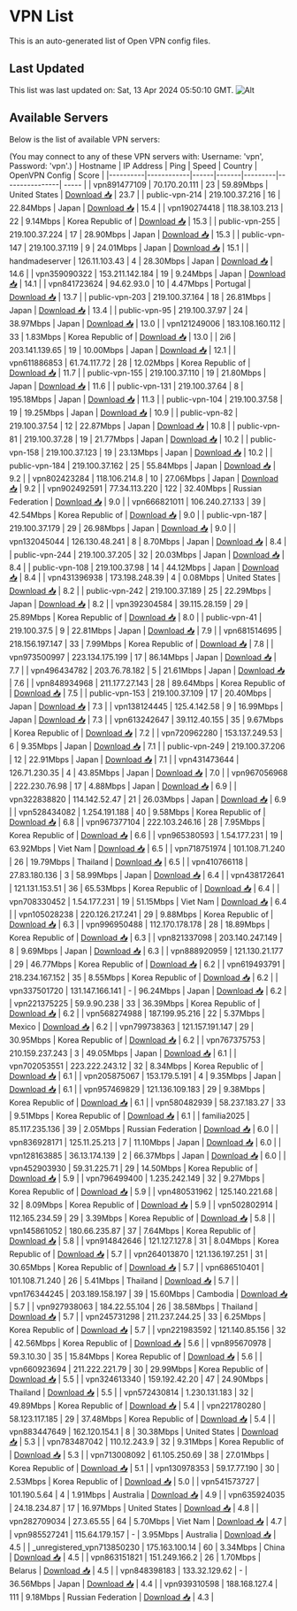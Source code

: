 # VPN List

This is an auto-generated list of Open VPN config files.

## Last Updated

This list was last updated on: Sat, 13 Apr 2024 05:50:10 GMT.
![Alt](https://repobeats.axiom.co/api/embed/186b98318ef1479477931607c1ad7d823f12451f.svg "Repobeats analytics image")

## Available Servers

Below is the list of available VPN servers:

(You may connect to any of these VPN servers with: Username: 'vpn', Password: 'vpn'.)
| Hostname | IP Address | Ping | Speed | Country | OpenVPN Config | Score |
|----------|------------|------|-------|---------|----------------| ----- |
| vpn891477109 | 70.170.20.111 | 23 | 59.89Mbps | United States | [Download 📥](./configs/server_0_US.ovpn) | 23.7 |
| public-vpn-214 | 219.100.37.216 | 16 | 22.84Mbps | Japan | [Download 📥](./configs/server_1_JP.ovpn) | 15.4 |
| vpn190274418 | 118.38.103.213 | 22 | 9.14Mbps | Korea Republic of | [Download 📥](./configs/server_2_KR.ovpn) | 15.3 |
| public-vpn-255 | 219.100.37.224 | 17 | 28.90Mbps | Japan | [Download 📥](./configs/server_3_JP.ovpn) | 15.3 |
| public-vpn-147 | 219.100.37.119 | 9 | 24.01Mbps | Japan | [Download 📥](./configs/server_4_JP.ovpn) | 15.1 |
| handmadeserver | 126.11.103.43 | 4 | 28.30Mbps | Japan | [Download 📥](./configs/server_5_JP.ovpn) | 14.6 |
| vpn359090322 | 153.211.142.184 | 19 | 9.24Mbps | Japan | [Download 📥](./configs/server_6_JP.ovpn) | 14.1 |
| vpn841723624 | 94.62.93.0 | 10 | 4.47Mbps | Portugal | [Download 📥](./configs/server_7_PT.ovpn) | 13.7 |
| public-vpn-203 | 219.100.37.164 | 18 | 26.81Mbps | Japan | [Download 📥](./configs/server_8_JP.ovpn) | 13.4 |
| public-vpn-95 | 219.100.37.97 | 24 | 38.97Mbps | Japan | [Download 📥](./configs/server_9_JP.ovpn) | 13.0 |
| vpn121249006 | 183.108.160.112 | 33 | 1.83Mbps | Korea Republic of | [Download 📥](./configs/server_10_KR.ovpn) | 13.0 |
| 2i6 | 203.141.139.65 | 19 | 10.00Mbps | Japan | [Download 📥](./configs/server_11_JP.ovpn) | 12.1 |
| vpn611886853 | 61.74.117.72 | 28 | 12.02Mbps | Korea Republic of | [Download 📥](./configs/server_12_KR.ovpn) | 11.7 |
| public-vpn-155 | 219.100.37.110 | 19 | 21.80Mbps | Japan | [Download 📥](./configs/server_13_JP.ovpn) | 11.6 |
| public-vpn-131 | 219.100.37.64 | 8 | 195.18Mbps | Japan | [Download 📥](./configs/server_14_JP.ovpn) | 11.3 |
| public-vpn-104 | 219.100.37.58 | 19 | 19.25Mbps | Japan | [Download 📥](./configs/server_15_JP.ovpn) | 10.9 |
| public-vpn-82 | 219.100.37.54 | 12 | 22.87Mbps | Japan | [Download 📥](./configs/server_16_JP.ovpn) | 10.8 |
| public-vpn-81 | 219.100.37.28 | 19 | 21.77Mbps | Japan | [Download 📥](./configs/server_17_JP.ovpn) | 10.2 |
| public-vpn-158 | 219.100.37.123 | 19 | 23.13Mbps | Japan | [Download 📥](./configs/server_18_JP.ovpn) | 10.2 |
| public-vpn-184 | 219.100.37.162 | 25 | 55.84Mbps | Japan | [Download 📥](./configs/server_19_JP.ovpn) | 9.2 |
| vpn802423284 | 118.106.214.8 | 10 | 27.06Mbps | Japan | [Download 📥](./configs/server_20_JP.ovpn) | 9.2 |
| vpn902492591 | 77.34.113.220 | 122 | 32.40Mbps | Russian Federation | [Download 📥](./configs/server_21_RU.ovpn) | 9.0 |
| vpn666821011 | 106.240.27.133 | 39 | 42.54Mbps | Korea Republic of | [Download 📥](./configs/server_22_KR.ovpn) | 9.0 |
| public-vpn-187 | 219.100.37.179 | 29 | 26.98Mbps | Japan | [Download 📥](./configs/server_23_JP.ovpn) | 9.0 |
| vpn132045044 | 126.130.48.241 | 8 | 8.70Mbps | Japan | [Download 📥](./configs/server_24_JP.ovpn) | 8.4 |
| public-vpn-244 | 219.100.37.205 | 32 | 20.03Mbps | Japan | [Download 📥](./configs/server_25_JP.ovpn) | 8.4 |
| public-vpn-108 | 219.100.37.98 | 14 | 44.12Mbps | Japan | [Download 📥](./configs/server_26_JP.ovpn) | 8.4 |
| vpn431396938 | 173.198.248.39 | 4 | 0.08Mbps | United States | [Download 📥](./configs/server_27_US.ovpn) | 8.2 |
| public-vpn-242 | 219.100.37.189 | 25 | 22.29Mbps | Japan | [Download 📥](./configs/server_28_JP.ovpn) | 8.2 |
| vpn392304584 | 39.115.28.159 | 29 | 25.89Mbps | Korea Republic of | [Download 📥](./configs/server_29_KR.ovpn) | 8.0 |
| public-vpn-41 | 219.100.37.5 | 9 | 22.81Mbps | Japan | [Download 📥](./configs/server_30_JP.ovpn) | 7.9 |
| vpn681514695 | 218.156.197.147 | 33 | 7.99Mbps | Korea Republic of | [Download 📥](./configs/server_31_KR.ovpn) | 7.8 |
| vpn973500997 | 223.134.175.199 | 17 | 86.14Mbps | Japan | [Download 📥](./configs/server_32_JP.ovpn) | 7.7 |
| vpn496434782 | 203.76.78.182 | 5 | 21.61Mbps | Japan | [Download 📥](./configs/server_33_JP.ovpn) | 7.6 |
| vpn848934968 | 211.177.27.143 | 28 | 89.64Mbps | Korea Republic of | [Download 📥](./configs/server_34_KR.ovpn) | 7.5 |
| public-vpn-153 | 219.100.37.109 | 17 | 20.40Mbps | Japan | [Download 📥](./configs/server_35_JP.ovpn) | 7.3 |
| vpn138124445 | 125.4.142.58 | 9 | 16.99Mbps | Japan | [Download 📥](./configs/server_36_JP.ovpn) | 7.3 |
| vpn613242647 | 39.112.40.155 | 35 | 9.67Mbps | Korea Republic of | [Download 📥](./configs/server_37_KR.ovpn) | 7.2 |
| vpn720962280 | 153.137.249.53 | 6 | 9.35Mbps | Japan | [Download 📥](./configs/server_38_JP.ovpn) | 7.1 |
| public-vpn-249 | 219.100.37.206 | 12 | 22.91Mbps | Japan | [Download 📥](./configs/server_39_JP.ovpn) | 7.1 |
| vpn431473644 | 126.71.230.35 | 4 | 43.85Mbps | Japan | [Download 📥](./configs/server_40_JP.ovpn) | 7.0 |
| vpn967056968 | 222.230.76.98 | 17 | 4.88Mbps | Japan | [Download 📥](./configs/server_41_JP.ovpn) | 6.9 |
| vpn322838820 | 114.142.52.47 | 21 | 26.03Mbps | Japan | [Download 📥](./configs/server_42_JP.ovpn) | 6.9 |
| vpn528434082 | 1.254.191.188 | 40 | 9.58Mbps | Korea Republic of | [Download 📥](./configs/server_43_KR.ovpn) | 6.8 |
| vpn967377104 | 222.103.246.16 | 28 | 7.95Mbps | Korea Republic of | [Download 📥](./configs/server_44_KR.ovpn) | 6.6 |
| vpn965380593 | 1.54.177.231 | 19 | 63.92Mbps | Viet Nam | [Download 📥](./configs/server_45_VN.ovpn) | 6.5 |
| vpn718751974 | 101.108.71.240 | 26 | 19.79Mbps | Thailand | [Download 📥](./configs/server_46_TH.ovpn) | 6.5 |
| vpn410766118 | 27.83.180.136 | 3 | 58.99Mbps | Japan | [Download 📥](./configs/server_47_JP.ovpn) | 6.4 |
| vpn438172641 | 121.131.153.51 | 36 | 65.53Mbps | Korea Republic of | [Download 📥](./configs/server_48_KR.ovpn) | 6.4 |
| vpn708330452 | 1.54.177.231 | 19 | 51.15Mbps | Viet Nam | [Download 📥](./configs/server_49_VN.ovpn) | 6.4 |
| vpn105028238 | 220.126.217.241 | 29 | 9.88Mbps | Korea Republic of | [Download 📥](./configs/server_50_KR.ovpn) | 6.3 |
| vpn996950488 | 112.170.178.178 | 28 | 18.89Mbps | Korea Republic of | [Download 📥](./configs/server_51_KR.ovpn) | 6.3 |
| vpn821337098 | 203.140.247.149 | 8 | 9.69Mbps | Japan | [Download 📥](./configs/server_52_JP.ovpn) | 6.3 |
| vpn888920959 | 121.130.21.177 | 29 | 46.77Mbps | Korea Republic of | [Download 📥](./configs/server_53_KR.ovpn) | 6.2 |
| vpn619493791 | 218.234.167.152 | 35 | 8.55Mbps | Korea Republic of | [Download 📥](./configs/server_54_KR.ovpn) | 6.2 |
| vpn337501720 | 131.147.166.141 | - | 96.24Mbps | Japan | [Download 📥](./configs/server_55_JP.ovpn) | 6.2 |
| vpn221375225 | 59.9.90.238 | 33 | 36.39Mbps | Korea Republic of | [Download 📥](./configs/server_56_KR.ovpn) | 6.2 |
| vpn568274988 | 187.199.95.216 | 22 | 5.37Mbps | Mexico | [Download 📥](./configs/server_57_MX.ovpn) | 6.2 |
| vpn799738363 | 121.157.191.147 | 29 | 30.95Mbps | Korea Republic of | [Download 📥](./configs/server_58_KR.ovpn) | 6.2 |
| vpn767375753 | 210.159.237.243 | 3 | 49.05Mbps | Japan | [Download 📥](./configs/server_59_JP.ovpn) | 6.1 |
| vpn702053551 | 223.222.243.12 | 32 | 8.34Mbps | Korea Republic of | [Download 📥](./configs/server_60_KR.ovpn) | 6.1 |
| vpn205875067 | 153.179.5.191 | 4 | 9.35Mbps | Japan | [Download 📥](./configs/server_61_JP.ovpn) | 6.1 |
| vpn957469829 | 121.136.109.183 | 29 | 9.38Mbps | Korea Republic of | [Download 📥](./configs/server_62_KR.ovpn) | 6.1 |
| vpn580482939 | 58.237.183.27 | 33 | 9.51Mbps | Korea Republic of | [Download 📥](./configs/server_63_KR.ovpn) | 6.1 |
| familia2025 | 85.117.235.136 | 39 | 2.05Mbps | Russian Federation | [Download 📥](./configs/server_64_RU.ovpn) | 6.0 |
| vpn836928171 | 125.11.25.213 | 7 | 11.10Mbps | Japan | [Download 📥](./configs/server_65_JP.ovpn) | 6.0 |
| vpn128163885 | 36.13.174.139 | 2 | 66.37Mbps | Japan | [Download 📥](./configs/server_66_JP.ovpn) | 6.0 |
| vpn452903930 | 59.31.225.71 | 29 | 14.50Mbps | Korea Republic of | [Download 📥](./configs/server_67_KR.ovpn) | 5.9 |
| vpn796499400 | 1.235.242.149 | 32 | 9.27Mbps | Korea Republic of | [Download 📥](./configs/server_68_KR.ovpn) | 5.9 |
| vpn480531962 | 125.140.221.68 | 32 | 8.09Mbps | Korea Republic of | [Download 📥](./configs/server_69_KR.ovpn) | 5.9 |
| vpn502802914 | 112.165.234.59 | 29 | 3.39Mbps | Korea Republic of | [Download 📥](./configs/server_70_KR.ovpn) | 5.8 |
| vpn145861052 | 180.66.235.87 | 37 | 7.64Mbps | Korea Republic of | [Download 📥](./configs/server_71_KR.ovpn) | 5.8 |
| vpn914842646 | 121.127.127.8 | 31 | 8.04Mbps | Korea Republic of | [Download 📥](./configs/server_72_KR.ovpn) | 5.7 |
| vpn264013870 | 121.136.197.251 | 31 | 30.65Mbps | Korea Republic of | [Download 📥](./configs/server_73_KR.ovpn) | 5.7 |
| vpn686510401 | 101.108.71.240 | 26 | 5.41Mbps | Thailand | [Download 📥](./configs/server_74_TH.ovpn) | 5.7 |
| vpn176344245 | 203.189.158.197 | 39 | 15.60Mbps | Cambodia | [Download 📥](./configs/server_75_KH.ovpn) | 5.7 |
| vpn927938063 | 184.22.55.104 | 26 | 38.58Mbps | Thailand | [Download 📥](./configs/server_76_TH.ovpn) | 5.7 |
| vpn245731298 | 211.237.244.25 | 33 | 6.25Mbps | Korea Republic of | [Download 📥](./configs/server_77_KR.ovpn) | 5.7 |
| vpn221983592 | 121.140.85.156 | 32 | 42.56Mbps | Korea Republic of | [Download 📥](./configs/server_78_KR.ovpn) | 5.6 |
| vpn895670978 | 59.3.10.30 | 35 | 15.84Mbps | Korea Republic of | [Download 📥](./configs/server_79_KR.ovpn) | 5.6 |
| vpn660923694 | 211.222.221.79 | 30 | 29.99Mbps | Korea Republic of | [Download 📥](./configs/server_80_KR.ovpn) | 5.5 |
| vpn324613340 | 159.192.42.20 | 47 | 24.90Mbps | Thailand | [Download 📥](./configs/server_81_TH.ovpn) | 5.5 |
| vpn572430814 | 1.230.131.183 | 32 | 49.89Mbps | Korea Republic of | [Download 📥](./configs/server_82_KR.ovpn) | 5.4 |
| vpn221780280 | 58.123.117.185 | 29 | 37.48Mbps | Korea Republic of | [Download 📥](./configs/server_83_KR.ovpn) | 5.4 |
| vpn883447649 | 162.120.154.1 | 8 | 30.38Mbps | United States | [Download 📥](./configs/server_84_US.ovpn) | 5.3 |
| vpn783487042 | 110.12.243.9 | 32 | 9.31Mbps | Korea Republic of | [Download 📥](./configs/server_85_KR.ovpn) | 5.3 |
| vpn713008092 | 61.105.250.69 | 38 | 27.01Mbps | Korea Republic of | [Download 📥](./configs/server_86_KR.ovpn) | 5.1 |
| vpn130978353 | 59.17.77.190 | 30 | 2.53Mbps | Korea Republic of | [Download 📥](./configs/server_87_KR.ovpn) | 5.0 |
| vpn541573727 | 101.190.5.64 | 4 | 1.91Mbps | Australia | [Download 📥](./configs/server_88_AU.ovpn) | 4.9 |
| vpn635924035 | 24.18.234.87 | 17 | 16.97Mbps | United States | [Download 📥](./configs/server_89_US.ovpn) | 4.8 |
| vpn282709034 | 27.3.65.55 | 64 | 5.70Mbps | Viet Nam | [Download 📥](./configs/server_90_VN.ovpn) | 4.7 |
| vpn985527241 | 115.64.179.157 | - | 3.95Mbps | Australia | [Download 📥](./configs/server_91_AU.ovpn) | 4.5 |
| _unregistered_vpn713850230 | 175.163.100.14 | 60 | 3.34Mbps | China | [Download 📥](./configs/server_92_CN.ovpn) | 4.5 |
| vpn863151821 | 151.249.166.2 | 26 | 1.70Mbps | Belarus | [Download 📥](./configs/server_93_BY.ovpn) | 4.5 |
| vpn848398183 | 133.32.129.62 | - | 36.56Mbps | Japan | [Download 📥](./configs/server_94_JP.ovpn) | 4.4 |
| vpn939310598 | 188.168.127.4 | 111 | 9.18Mbps | Russian Federation | [Download 📥](./configs/server_95_RU.ovpn) | 4.3 |
